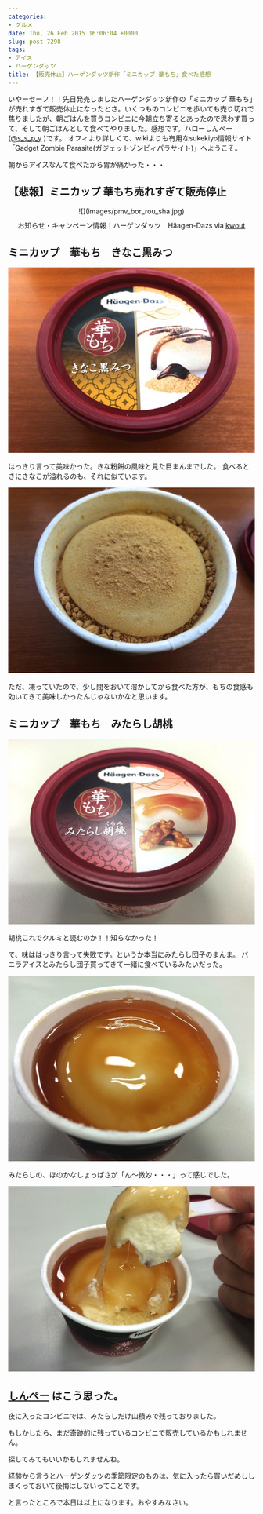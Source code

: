 ```yaml
---
categories:
- グルメ
date: Thu, 26 Feb 2015 16:06:04 +0000
slug: post-7298
tags:
- アイス
- ハーゲンダッツ
title: 【販売休止】ハーゲンダッツ新作「ミニカップ 華もち」食べた感想
---
```


いやーセーフ！！先日発売しましたハーゲンダッツ新作の「ミニカップ 華もち」が売れすぎて販売休止になったとさ。いくつものコンビニを歩いても売り切れで焦りましたが、朝ごはんを買うコンビニに今朝立ち寄るとあったので思わず買って、そして朝ごはんとして食べてやりました。感想です。<!--more-->ハローしんぺー(<a href="https://twitter.com/s_s_p_y" target="_blank">@s_s_p_y</a> )です。
オフィより詳しくて、wikiよりも有用なsukekiyo情報サイト「Gadget Zombie Parasite(ガジェットゾンビィパラサイト)」へようこそ。


朝からアイスなんて食べたから胃が痛かった・・・


<h2>【悲報】ミニカップ 華もち売れすぎて販売停止</h2>

<div class="kwout" style="text-align: center;">![](images/pmv_bor_rou_sha.jpg)<p style="margin-top: 10px; text-align: center;">お知らせ・キャンペーン情報｜ハーゲンダッツ　Häagen-Dazs via <a href="http://kwout.com/quote/uuq48pmv">kwout</a></p></div>

<h2>ミニカップ　華もち　きなこ黒みつ</h2>

![](images/d397b423807a2d7aba3d923fdc6e0f6a.jpg)

はっきり言って美味かった。きな粉餅の風味と見た目まんまでした。
食べるときにきなこが溢れるのも、それに似ています。


![](images/f01216a3202379e6896bdc69e0d4e743.jpg)

ただ、凍っていたので、少し間をおいて溶かしてから食べた方が、もちの食感も効いてきて美味しかったんじゃないかなと思います。



<h2>ミニカップ　華もち　みたらし胡桃</h2>


![](images/131f28f099a838bddee1de62a5246ccb.jpg)

胡桃これでクルミと読むのか！！知らなかった！

で、味ははっきり言って失敗です。というか本当にみたらし団子のまんま。
バニラアイスとみたらし団子買ってきて一緒に食べているみたいだった。


![](images/6cab78aad7f615bbfea3389fb8c71287.jpg)


みたらしの、ほのかなしょっぱさが「ん〜微妙・・・」って感じでした。


![](images/ec9e9357f7b6fd4eea52f6a5cb2e1fe4.jpg)

<h2><a href="https://twitter.com/s_s_p_y" target="_blank">しんぺー</a> はこう思った。</h2>

夜に入ったコンビニでは、みたらしだけ山積みで残っておりました。

もしかしたら、まだ奇跡的に残っているコンビニで販売しているかもしれません。

探してみてもいいかもしれませんね。

経験から言うとハーゲンダッツの季節限定のものは、気に入ったら買いだめししまくっておいて後悔はしないってことです。


と言ったところで本日は以上になります。おやすみなさい。